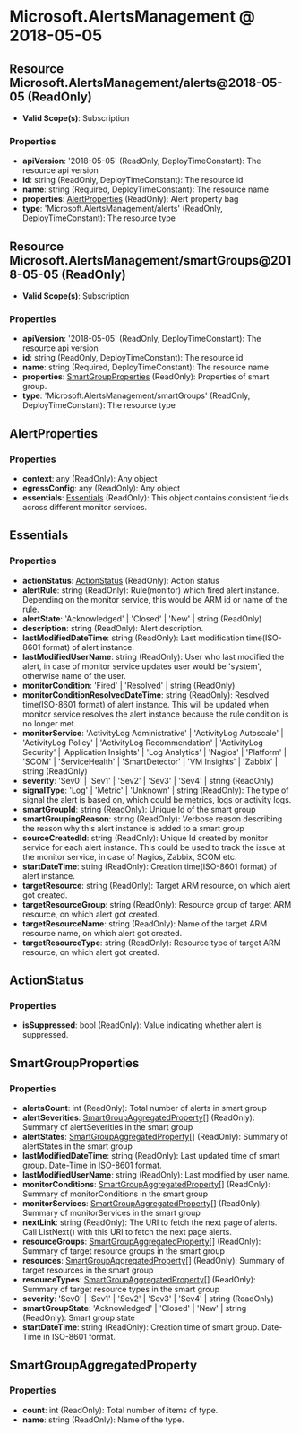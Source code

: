 # Microsoft.AlertsManagement @ 2018-05-05

## Resource Microsoft.AlertsManagement/alerts@2018-05-05 (ReadOnly)
* **Valid Scope(s)**: Subscription
### Properties
* **apiVersion**: '2018-05-05' (ReadOnly, DeployTimeConstant): The resource api version
* **id**: string (ReadOnly, DeployTimeConstant): The resource id
* **name**: string (Required, DeployTimeConstant): The resource name
* **properties**: [AlertProperties](#alertproperties) (ReadOnly): Alert property bag
* **type**: 'Microsoft.AlertsManagement/alerts' (ReadOnly, DeployTimeConstant): The resource type

## Resource Microsoft.AlertsManagement/smartGroups@2018-05-05 (ReadOnly)
* **Valid Scope(s)**: Subscription
### Properties
* **apiVersion**: '2018-05-05' (ReadOnly, DeployTimeConstant): The resource api version
* **id**: string (ReadOnly, DeployTimeConstant): The resource id
* **name**: string (Required, DeployTimeConstant): The resource name
* **properties**: [SmartGroupProperties](#smartgroupproperties) (ReadOnly): Properties of smart group.
* **type**: 'Microsoft.AlertsManagement/smartGroups' (ReadOnly, DeployTimeConstant): The resource type

## AlertProperties
### Properties
* **context**: any (ReadOnly): Any object
* **egressConfig**: any (ReadOnly): Any object
* **essentials**: [Essentials](#essentials) (ReadOnly): This object contains consistent fields across different monitor services.

## Essentials
### Properties
* **actionStatus**: [ActionStatus](#actionstatus) (ReadOnly): Action status
* **alertRule**: string (ReadOnly): Rule(monitor) which fired alert instance. Depending on the monitor service,  this would be ARM id or name of the rule.
* **alertState**: 'Acknowledged' | 'Closed' | 'New' | string (ReadOnly)
* **description**: string (ReadOnly): Alert description.
* **lastModifiedDateTime**: string (ReadOnly): Last modification time(ISO-8601 format) of alert instance.
* **lastModifiedUserName**: string (ReadOnly): User who last modified the alert, in case of monitor service updates user would be 'system', otherwise name of the user.
* **monitorCondition**: 'Fired' | 'Resolved' | string (ReadOnly)
* **monitorConditionResolvedDateTime**: string (ReadOnly): Resolved time(ISO-8601 format) of alert instance. This will be updated when monitor service resolves the alert instance because the rule condition is no longer met.
* **monitorService**: 'ActivityLog Administrative' | 'ActivityLog Autoscale' | 'ActivityLog Policy' | 'ActivityLog Recommendation' | 'ActivityLog Security' | 'Application Insights' | 'Log Analytics' | 'Nagios' | 'Platform' | 'SCOM' | 'ServiceHealth' | 'SmartDetector' | 'VM Insights' | 'Zabbix' | string (ReadOnly)
* **severity**: 'Sev0' | 'Sev1' | 'Sev2' | 'Sev3' | 'Sev4' | string (ReadOnly)
* **signalType**: 'Log' | 'Metric' | 'Unknown' | string (ReadOnly): The type of signal the alert is based on, which could be metrics, logs or activity logs.
* **smartGroupId**: string (ReadOnly): Unique Id of the smart group
* **smartGroupingReason**: string (ReadOnly): Verbose reason describing the reason why this alert instance is added to a smart group
* **sourceCreatedId**: string (ReadOnly): Unique Id created by monitor service for each alert instance. This could be used to track the issue at the monitor service, in case of Nagios, Zabbix, SCOM etc.
* **startDateTime**: string (ReadOnly): Creation time(ISO-8601 format) of alert instance.
* **targetResource**: string (ReadOnly): Target ARM resource, on which alert got created.
* **targetResourceGroup**: string (ReadOnly): Resource group of target ARM resource, on which alert got created.
* **targetResourceName**: string (ReadOnly): Name of the target ARM resource name, on which alert got created.
* **targetResourceType**: string (ReadOnly): Resource type of target ARM resource, on which alert got created.

## ActionStatus
### Properties
* **isSuppressed**: bool (ReadOnly): Value indicating whether alert is suppressed.

## SmartGroupProperties
### Properties
* **alertsCount**: int (ReadOnly): Total number of alerts in smart group
* **alertSeverities**: [SmartGroupAggregatedProperty](#smartgroupaggregatedproperty)[] (ReadOnly): Summary of alertSeverities in the smart group
* **alertStates**: [SmartGroupAggregatedProperty](#smartgroupaggregatedproperty)[] (ReadOnly): Summary of alertStates in the smart group
* **lastModifiedDateTime**: string (ReadOnly): Last updated time of smart group. Date-Time in ISO-8601 format.
* **lastModifiedUserName**: string (ReadOnly): Last modified by user name.
* **monitorConditions**: [SmartGroupAggregatedProperty](#smartgroupaggregatedproperty)[] (ReadOnly): Summary of monitorConditions in the smart group
* **monitorServices**: [SmartGroupAggregatedProperty](#smartgroupaggregatedproperty)[] (ReadOnly): Summary of monitorServices in the smart group
* **nextLink**: string (ReadOnly): The URI to fetch the next page of alerts. Call ListNext() with this URI to fetch the next page alerts.
* **resourceGroups**: [SmartGroupAggregatedProperty](#smartgroupaggregatedproperty)[] (ReadOnly): Summary of target resource groups in the smart group
* **resources**: [SmartGroupAggregatedProperty](#smartgroupaggregatedproperty)[] (ReadOnly): Summary of target resources in the smart group
* **resourceTypes**: [SmartGroupAggregatedProperty](#smartgroupaggregatedproperty)[] (ReadOnly): Summary of target resource types in the smart group
* **severity**: 'Sev0' | 'Sev1' | 'Sev2' | 'Sev3' | 'Sev4' | string (ReadOnly)
* **smartGroupState**: 'Acknowledged' | 'Closed' | 'New' | string (ReadOnly): Smart group state
* **startDateTime**: string (ReadOnly): Creation time of smart group. Date-Time in ISO-8601 format.

## SmartGroupAggregatedProperty
### Properties
* **count**: int (ReadOnly): Total number of items of type.
* **name**: string (ReadOnly): Name of the type.

